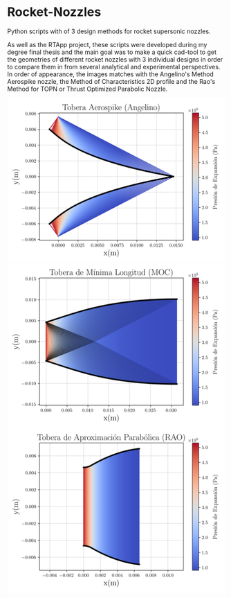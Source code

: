 # Rocket-Nozzles
Python scripts with of 3 design methods for rocket supersonic nozzles.

As well as the RTApp project, these scripts were developed during my degree final thesis and the main goal was to make a quick cad-tool to get the geometries of different rocket nozzles with 3 individual designs in order to compare them in from several analytical and experimental perspectives. In order of appearance, the images matches with the Angelino's Method Aerospike nozzle, the Method of Characteristics 2D profile and the Rao's Method for TOPN or Thrust Optimized Parabolic Nozzle.


![alt text](https://github.com/marcosflz/Rocket-Nozzles/blob/main/Images/AS5_dibujo.png)
![alt text](https://github.com/marcosflz/Rocket-Nozzles/blob/main/Images/MOC5_dibujo.png)
![alt text](https://github.com/marcosflz/Rocket-Nozzles/blob/main/Images/BN5_dibujo.png)
